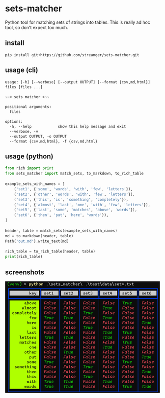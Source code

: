 # sets-matcher

Python tool for matching sets of strings into tables. This is really ad hoc tool, so don't expect too much.

## install

```
pip install git+https://github.com/streanger/sets-matcher.git
```

## usage (cli)

```
usage: [-h] [--verbose] [--output OUTPUT] [--format {csv,md,html}] files [files ...]

~~< sets matcher >~~

positional arguments:
  files

options:
  -h, --help            show this help message and exit
  --verbose, -v
  --output OUTPUT, -o OUTPUT
  --format {csv,md,html}, -f {csv,md,html}
```


## usage (python)

```python
from rich import print
from sets_matcher import match_sets, to_markdown, to_rich_table

example_sets_with_names = [
    ('set1', {'some', 'words', 'with', 'few', 'letters'}),
    ('set2', {'other', 'words', 'with', 'few', 'letters'}),
    ('set3', {'this', 'is', 'something', 'completely'}),
    ('set4', {'almost', 'last', 'one', 'with', 'few', 'letters'}),
    ('set5', {'last', 'some', 'matches', 'above', 'words'}),
    ('set6', {'then', 'put', 'here', 'words'}),
]

header, table = match_sets(example_sets_with_names)
md = to_markdown(header, table)
Path('out.md').write_text(md)

rich_table = to_rich_table(header, table)
print(rich_table)
```

## screenshots

![image](images/matcher.png)
